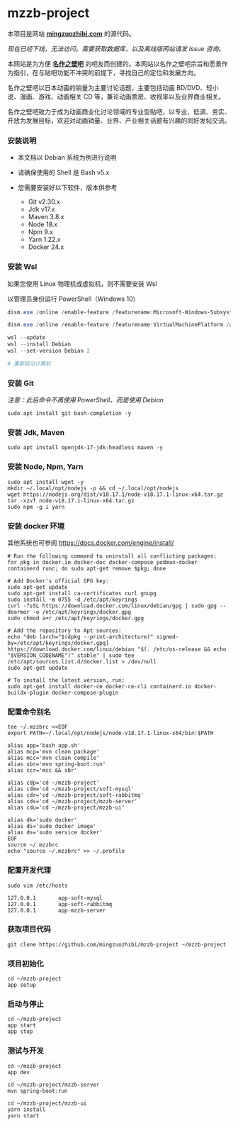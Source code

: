 # mzzb-project

本项目是网站 [**mingzuozhibi.com**][mzzb] 的源代码。

_现在已经下线，无法访问。需要获取数据库，以及离线版网站请发 Issue 咨询。_

本网站是为方便 [**名作之壁吧**][home] 的吧友而创建的。本网站以名作之壁吧宗旨和愿景作为指引，在与贴吧功能不冲突的前提下，寻找自己的定位和发展方向。

名作之壁吧以日本动画的销量为主要讨论话题，主要包括动画 BD/DVD、轻小说、漫画、游戏、动画相关 CD 等，兼论动画票房、收视率以及业界商业相关。

名作之壁吧致力于成为动画商业化讨论领域的专业型贴吧，以专业、低调、务实、开放为发展目标，欢迎对动画销量、业界、产业相关话题有兴趣的同好发帖交流。

[home]: https://tieba.baidu.com/f?kw=名作之壁&ie=utf-8
[mzzb]: https://mingzuozhibi.com

### 安装说明

- 本文档以 Debian 系统为例进行说明
- 请确保使用的 Shell 是 Bash v5.x
- 您需要安装好以下软件，版本供参考

  - Git v2.30.x
  - Jdk v17.x
  - Maven 3.8.x
  - Node 18.x
  - Npm 9.x
  - Yarn 1.22.x
  - Docker 24.x

### 安装 Wsl

如果您使用 Linux 物理机或虚拟机，则不需要安装 Wsl

以管理员身份运行 PowerShell（Windows 10）

```powershell
dism.exe /online /enable-feature /featurename:Microsoft-Windows-Subsystem-Linux /all /norestart

dism.exe /online /enable-feature /featurename:VirtualMachinePlatform /all /norestart

wsl --update
wsl --install Debian
wsl --set-version Debian 2

# 重新启动计算机
```

### 安装 Git

_注意：此后命令不再使用 PowerShell，而是使用 Debian_

```shell
sudo apt install git bash-completion -y
```

### 安装 Jdk, Maven

```shell
sudo apt install openjdk-17-jdk-headless maven -y
```

### 安装 Node, Npm, Yarn

```shell
sudo apt install wget -y
mkdir ~/.local/opt/nodejs -p && cd ~/.local/opt/nodejs
wget https://nodejs.org/dist/v18.17.1/node-v18.17.1-linux-x64.tar.gz
tar -xzvf node-v18.17.1-linux-x64.tar.gz
sudo npm -g i yarn
```

### 安装 docker 环境

其他系统也可参阅 https://docs.docker.com/engine/install/

```shell
# Run the following command to uninstall all conflicting packages:
for pkg in docker.io docker-doc docker-compose podman-docker containerd runc; do sudo apt-get remove $pkg; done

# Add Docker's official GPG key:
sudo apt-get update
sudo apt-get install ca-certificates curl gnupg
sudo install -m 0755 -d /etc/apt/keyrings
curl -fsSL https://download.docker.com/linux/debian/gpg | sudo gpg --dearmor -o /etc/apt/keyrings/docker.gpg
sudo chmod a+r /etc/apt/keyrings/docker.gpg

# Add the repository to Apt sources:
echo "deb [arch="$(dpkg --print-architecture)" signed-by=/etc/apt/keyrings/docker.gpg] https://download.docker.com/linux/debian "$(. /etc/os-release && echo "$VERSION_CODENAME")" stable" | sudo tee /etc/apt/sources.list.d/docker.list > /dev/null
sudo apt-get update

# To install the latest version, run:
sudo apt-get install docker-ce docker-ce-cli containerd.io docker-buildx-plugin docker-compose-plugin
```

### 配置命令别名

```shell
tee ~/.mzzbrc <<EOF
export PATH=~/.local/opt/nodejs/node-v18.17.1-linux-x64/bin:$PATH

alias app='bash app.sh'
alias mcp='mvn clean package'
alias mcc='mvn clean compile'
alias sbr='mvn spring-boot:run'
alias ccr='mcc && sbr'

alias cdp='cd ~/mzzb-project'
alias cdm='cd ~/mzzb-project/soft-mysql'
alias cdr='cd ~/mzzb-project/soft-rabbitmq'
alias cds='cd ~/mzzb-project/mzzb-server'
alias cdu='cd ~/mzzb-project/mzzb-ui'

alias dk='sudo docker'
alias di='sudo docker image'
alias ds='sudo service docker'
EOF
source ~/.mzzbrc
echo "source ~/.mzzbrc" >> ~/.profile
```

### 配置开发代理

```shell
sudo vim /etc/hosts

127.0.0.1       app-soft-mysql
127.0.0.1       app-soft-rabbitmq
127.0.0.1       app-mzzb-server
```

### 获取项目代码

```shell
git clone https://github.com/mingzuozhibi/mzzb-project ~/mzzb-project
```

### 项目初始化

```shell
cd ~/mzzb-project
app setup
```

### 启动与停止

```shell
cd ~/mzzb-project
app start
app stop
```

### 测试与开发

```shell
cd ~/mzzb-project
app dev

cd ~/mzzb-project/mzzb-server
mvn spring-boot:run

cd ~/mzzb-project/mzzb-ui
yarn install
yarn start
```
